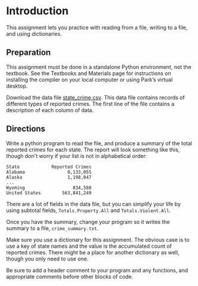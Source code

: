 # Introduction
This assignment lets you practice with reading from a file, writing to a file, and using dictionaries.

## Preparation
This assignment must be done in a standalone Python environment, not the textbook. See the Textbooks and Materials page for instructions on installing the compiler on your local computer or using Park’s virtual desktop.

Download the data file [state_crime.csv](./state_crime.csv). This data file contains records of different types of reported crimes. The first line of the file contains a description of each column of data.

## Directions
Write a python program to read the file, and produce a summary of the total reported crimes for each state. The report will look something like this, though don't worry if your list is not in alphabetical order:
```
State            Reported Crimes      
Alabama                8,133,055
Alaska                 1,198,047
...
Wyoming                  834,588
United States        563,841,249
```

There are a lot of fields in the data file, but you can simplify your life by using subtotal fields, `Totals.Property.All` and `Totals.Violent.All`.

Once you  have the summary, change your program so it writes the summary to a file, `crime_summary.txt`.

Make sure you use a dictionary for this assignment. The obvious case is to use a key of state names and the value is the accumulated count of reported crimes. There might be a place for another dictionary as well, though you only need to use one.

Be sure to add a header comment to your program and any functions, and appropriate comments before other blocks of code.

